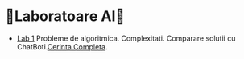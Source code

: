 # 👾Laboratoare AI🤖

- [Lab 1](Lab1/Lab1AI.ipynb) Probleme de algoritmica. Complexitati. Comparare solutii cu ChatBoti.[Cerinta Completa](Lab1/AI-lab01.md).
